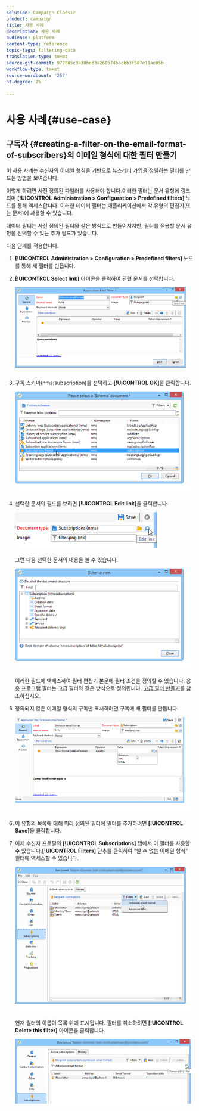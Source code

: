 ```yaml
---
solution: Campaign Classic
product: campaign
title: 사용 사례
description: 사용 사례
audience: platform
content-type: reference
topic-tags: filtering-data
translation-type: tm+mt
source-git-commit: 972885c3a38bcd3a260574bacbb3f507e11ae05b
workflow-type: tm+mt
source-wordcount: '257'
ht-degree: 2%

---
```



# 사용 사례{#use-case}

## 구독자 {#creating-a-filter-on-the-email-format-of-subscribers}의 이메일 형식에 대한 필터 만들기

이 사용 사례는 수신자의 이메일 형식을 기반으로 뉴스레터 가입을 정렬하는 필터를 만드는 방법을 보여줍니다.

이렇게 하려면 사전 정의된 파일러를 사용해야 합니다.이러한 필터는 문서 유형에 링크되며 **[!UICONTROL Administration > Configuration > Predefined filters]** 노드를 통해 액세스합니다. 이러한 데이터 필터는 애플리케이션에서 각 유형의 편집기(또는 문서)에 사용할 수 있습니다.

데이터 필터는 사전 정의된 필터와 같은 방식으로 만들어지지만, 필터를 적용할 문서 유형을 선택할 수 있는 추가 필드가 있습니다.

다음 단계를 적용합니다.

1. **[!UICONTROL Administration > Configuration > Predefined filters]** 노드를 통해 새 필터를 만듭니다.
1. **[!UICONTROL Select link]** 아이콘을 클릭하여 관련 문서를 선택합니다.

   ![](assets/s_ncs_user_filter_choose_schema.png)

1. 구독 스키마(nms:subscription)를 선택하고 **[!UICONTROL OK]**&#x200B;을 클릭합니다.

   ![](assets/s_ncs_user_filter_select_schema.png)

1. 선택한 문서의 필드를 보려면 **[!UICONTROL Edit link]**&#x200B;을 클릭합니다.

   ![](assets/s_ncs_user_filter_edit_schema.png)

   그런 다음 선택한 문서의 내용을 볼 수 있습니다.

   ![](assets/s_ncs_user_filter_view_schema.png)

   이러한 필드에 액세스하여 필터 편집기 본문에 필터 조건을 정의할 수 있습니다. 응용 프로그램 필터는 고급 필터와 같은 방식으로 정의됩니다. [고급 필터 만들기](../../platform/using/creating-filters.md#creating-an-advanced-filter)를 참조하십시오.

1. 정의되지 않은 이메일 형식의 구독만 표시하려면 구독에 새 필터를 만듭니다.

   ![](assets/s_ncs_user_filter_parameters.png)

1. 이 유형의 목록에 대해 미리 정의된 필터에 필터를 추가하려면 **[!UICONTROL Save]**&#x200B;을 클릭합니다.
1. 이제 수신자 프로필의 **[!UICONTROL Subscriptions]** 탭에서 이 필터를 사용할 수 있습니다.**[!UICONTROL Filters]** 단추를 클릭하여 &quot;알 수 없는 이메일 형식&quot; 필터에 액세스할 수 있습니다.

   ![](assets/s_ncs_user_filter_on_events.png)

   현재 필터의 이름이 목록 위에 표시됩니다. 필터를 취소하려면 **[!UICONTROL Delete this filter]** 아이콘을 클릭합니다.

   ![](assets/s_ncs_user_filter_on_subscriptions.png)

